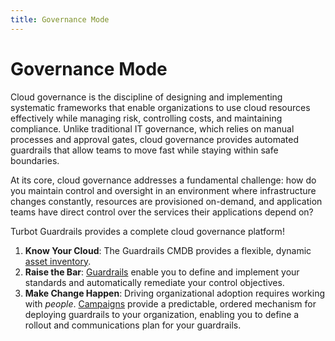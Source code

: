 ```yaml
---
title: Governance Mode
---
```


# Governance Mode
<!-- I stole this from Bob: https://docs.google.com/document/d/1wBzAB-XlG-MTbYmMUHaBd9ThJuKLGj0LfacfR8rTcLk/edit?tab=t.0#heading=h.ypqd695isxdv -->
Cloud governance is the discipline of designing and implementing systematic frameworks that enable organizations to use cloud resources effectively while managing risk, controlling costs, and maintaining compliance. Unlike traditional IT governance, which relies on manual processes and approval gates, cloud governance provides automated guardrails that allow teams to move fast while staying within safe boundaries.

At its core, cloud governance addresses a fundamental challenge: how do you maintain control and oversight in an environment where infrastructure changes constantly, resources are provisioned on-demand, and application teams have direct control over the services their applications depend on?

Turbot Guardrails provides a complete cloud governance platform!

1. **Know Your Cloud**: The Guardrails CMDB provides a flexible, dynamic [asset inventory](using/governance/inventory).
1. **Raise the Bar**:  [Guardrails](using/governance/guardrails) enable you to define and implement your standards and automatically remediate your control objectives.
1. **Make Change Happen**: Driving organizational adoption requires working with *people*.  [Campaigns](using/governance/campaigns) provide a predictable, ordered mechanism for deploying guardrails to your organization, enabling you to define a rollout and communications plan for your guardrails.